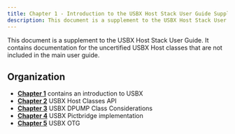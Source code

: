 ```yaml
---
title: Chapter 1 - Introduction to the USBX Host Stack User Guide Supplement
description: This document is a supplement to the USBX Host Stack User Guide. It contains documentation for the uncertified USBX Host classes that are not included in the main user guide.
---
```


This document is a supplement to the USBX Host Stack User Guide. It contains documentation for the uncertified USBX Host classes that are not included in the main user guide.

## Organization

- [**Chapter 1**](usbx-host-stack-supplemental-1) contains an introduction to USBX
- [**Chapter 2**](usbx-host-stack-supplemental-2) USBX Host Classes API
- [**Chapter 3**](usbx-host-stack-supplemental-3) USBX DPUMP Class Considerations
- [**Chapter 4**](usbx-host-stack-supplemental-4) USBX Pictbridge implementation
- [**Chapter 5**](usbx-host-stack-supplemental-5) USBX OTG
